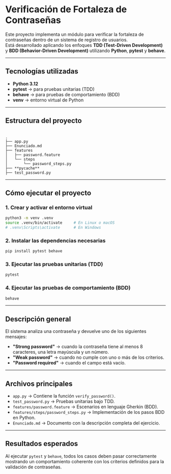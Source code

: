 # Verificación de Fortaleza de Contraseñas

Este proyecto implementa un módulo para verificar la fortaleza de contraseñas dentro de un sistema de registro de usuarios.  
Está desarrollado aplicando los enfoques **TDD (Test-Driven Development)** y **BDD (Behavior-Driven Development)** utilizando **Python**, **pytest** y **behave**.

---

## Tecnologías utilizadas

- **Python 3.12**
- **pytest** → para pruebas unitarias (TDD)
- **behave** → para pruebas de comportamiento (BDD)
- **venv** → entorno virtual de Python

---

## Estructura del proyecto

```

.
├── app.py
├── Enunciado.md
├── features
│   ├── password.feature
│   └── steps
│       └── password_steps.py
├── **pycache**
├── test_password.py

````

---

## Cómo ejecutar el proyecto

### 1. Crear y activar el entorno virtual
```bash
python3 -m venv .venv
source .venv/bin/activate     # En Linux o macOS
# .venv\Scripts\activate      # En Windows
````

### 2. Instalar las dependencias necesarias

```bash
pip install pytest behave
```

### 3. Ejecutar las pruebas unitarias (TDD)

```bash
pytest
```

### 4. Ejecutar las pruebas de comportamiento (BDD)

```bash
behave
```

---

## Descripción general

El sistema analiza una contraseña y devuelve uno de los siguientes mensajes:

* **"Strong password"** → cuando la contraseña tiene al menos 8 caracteres, una letra mayúscula y un número.
* **"Weak password"** → cuando no cumple con uno o más de los criterios.
* **"Password required"** → cuando el campo está vacío.

---

## Archivos principales

* `app.py` → Contiene la función `verify_password()`.
* `test_password.py` → Pruebas unitarias bajo TDD.
* `features/password.feature` → Escenarios en lenguaje Gherkin (BDD).
* `features/steps/password_steps.py` → Implementación de los pasos BDD en Python.
* `Enunciado.md` → Documento con la descripción completa del ejercicio.

---

## Resultados esperados

Al ejecutar `pytest` y `behave`, todos los casos deben pasar correctamente mostrando un comportamiento coherente con los criterios definidos para la validación de contraseñas.
